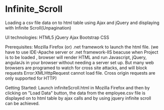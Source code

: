 # Infinite_Scroll
Loading a csv file data on to html table using Ajax and jQuery and displaying with Infinite Scroll(Unpagination)


UI technologies:
HTML5
jQuery
Ajax
Bootstrap
CSS

Prerequisites:
Mozilla Firefox
(or)
.net framework to launch the html file.
(we have to use IDE-Apache server or .net framework-IIS beacuse when Project is to be loaded , browser will render HTML and run Javascript, jQuery, angularJs in your browser without needing a server set up. But many web browsers are programed to watch for cross site attacks, and will block requests Error:XMLHttpRequest cannot load file. Cross origin requests are only supported for HTTP)

Getting Started:
Launch infiniteScroll.html in Mozilla Firefox  and then by clicking on "Load Data" button, the data from the employee.csv file is displayed on to html table by ajax calls and by using jquery infinite scroll can be achieved.

